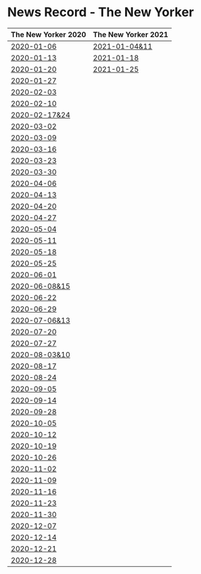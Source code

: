 # News Record - The New Yorker



| The New Yorker 2020 | The New Yorker 2021 |
| ---------- | --------|
|[2020-01-06](2020-01-06)|[2021-01-04&11](2021-01-04&11)|
| [2020-01-13](2020-01-13) |[2021-01-18](2021-01-18)|
| [2020-01-20](2020-01-20) |[2021-01-25](2021-01-25)|
| [2020-01-27](2020-01-27) ||
| [2020-02-03](2020-02-03) ||
| [2020-02-10](2020-02-10) ||
| [2020-02-17&24](2020-02-17&24) ||
| [2020-03-02](2020-03-02) ||
| [2020-03-09](2020-03-09) ||
| [2020-03-16](2020-03-16) ||
| [2020-03-23](2020-03-23) ||
| [2020-03-30](2020-03-30) ||
| [2020-04-06](2020-04-06) ||
| [2020-04-13](2020-04-13) ||
| [2020-04-20](2020-04-20) ||
| [2020-04-27](2020-04-27) ||
| [2020-05-04](2020-05-04) ||
| [2020-05-11](2020-05-11) ||
| [2020-05-18](2020-05-18) ||
| [2020-05-25](2020-05-25) ||
| [2020-06-01](2020-06-01) ||
|[2020-06-08&15](2020-06-08&15)||
| [2020-06-22](2020-06-22) ||
| [2020-06-29](2020-06-29)||
|[2020-07-06&13](2020-07-06&13)||
| [2020-07-20](2020-07-20)||
| [2020-07-27](2020-07-27)||
| [2020-08-03&10](2020-08-03&10)||
| [2020-08-17](2020-08-17)||
| [2020-08-24](2020-08-24)||
| [2020-09-05](2020-09-05)||
| [2020-09-14](2020-09-14)||
| [2020-09-28](2020-09-28)||
| [2020-10-05](2020-10-05)||
| [2020-10-12](2020-10-12)||
| [2020-10-19](2020-10-19) ||
| [2020-10-26](2020-10-26) ||
| [2020-11-02](2020-11-02) ||
| [2020-11-09](2020-11-09) ||
| [2020-11-16](2020-11-16) ||
| [2020-11-23](2020-11-23) ||
| [2020-11-30](2020-11-30) ||
| [2020-12-07](2020-12-07) ||
| [2020-12-14](2020-12-14) ||
| [2020-12-21](2020-12-21) ||
| [2020-12-28](2020-12-28) ||